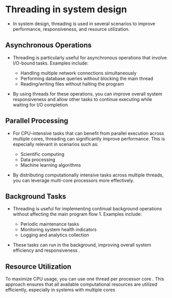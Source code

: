 # Threading in system design

* In system design, threading is used in several scenarios to improve performance, responsiveness, and resource utilization.

## Asynchronous Operations

* Threading is particularly useful for asynchronous operations that involve I/O-bound tasks. Examples include:

    * Handling multiple network connections simultaneously
    * Performing database queries without blocking the main thread
    * Reading/writing files without halting the program

* By using threads for these operations, you can improve overall system responsiveness and allow other tasks to continue executing while waiting for I/O completion

## Parallel Processing

* For CPU-intensive tasks that can benefit from parallel execution across multiple cores, threading can significantly improve performance. This is especially relevant in scenarios such as:

    * Scientific computing
    * Data processing
    * Machine learning algorithms

* By distributing computationally intensive tasks across multiple threads, you can leverage multi-core processors more effectively.

## Background Tasks

* Threading is useful for implementing continual background operations without affecting the main program flow 1. Examples include:

    * Periodic maintenance tasks
    * Monitoring system health indicators
    * Logging and analytics collection

* These tasks can run in the background, improving overall system efficiency and responsiveness .

## Resource Utilization

To maximize CPU usage, you can use one thread per processor core . This approach ensures that all available computational resources are utilized efficiently, especially in systems with multiple cores